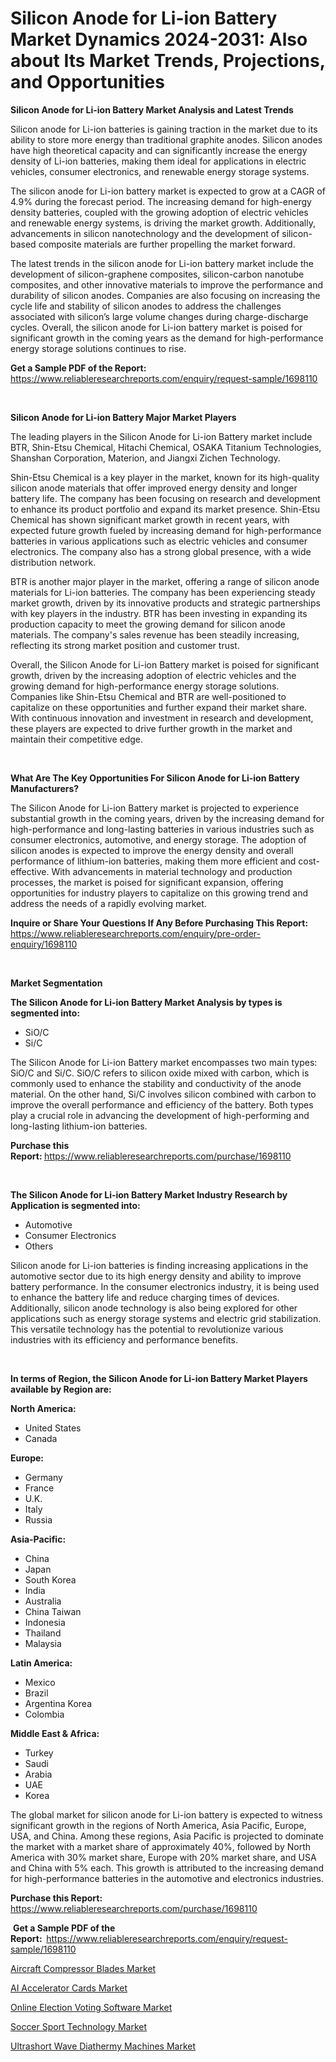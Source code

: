<p><h1>Silicon Anode for Li-ion Battery Market Dynamics 2024-2031: Also about Its Market Trends, Projections, and Opportunities</h1></p><p><strong>Silicon Anode for Li-ion Battery Market Analysis and Latest Trends</strong></p>
<p><p>Silicon anode for Li-ion batteries is gaining traction in the market due to its ability to store more energy than traditional graphite anodes. Silicon anodes have high theoretical capacity and can significantly increase the energy density of Li-ion batteries, making them ideal for applications in electric vehicles, consumer electronics, and renewable energy storage systems.</p><p>The silicon anode for Li-ion battery market is expected to grow at a CAGR of 4.9% during the forecast period. The increasing demand for high-energy density batteries, coupled with the growing adoption of electric vehicles and renewable energy systems, is driving the market growth. Additionally, advancements in silicon nanotechnology and the development of silicon-based composite materials are further propelling the market forward.</p><p>The latest trends in the silicon anode for Li-ion battery market include the development of silicon-graphene composites, silicon-carbon nanotube composites, and other innovative materials to improve the performance and durability of silicon anodes. Companies are also focusing on increasing the cycle life and stability of silicon anodes to address the challenges associated with silicon’s large volume changes during charge-discharge cycles. Overall, the silicon anode for Li-ion battery market is poised for significant growth in the coming years as the demand for high-performance energy storage solutions continues to rise.</p></p>
<p><strong>Get a Sample PDF of the Report:&nbsp;</strong> <a href="https://www.reliableresearchreports.com/enquiry/request-sample/1698110">https://www.reliableresearchreports.com/enquiry/request-sample/1698110</a></p>
<p>&nbsp;</p>
<p><strong>Silicon Anode for Li-ion Battery Major Market Players</strong></p>
<p><p>The leading players in the Silicon Anode for Li-ion Battery market include BTR, Shin-Etsu Chemical, Hitachi Chemical, OSAKA Titanium Technologies, Shanshan Corporation, Materion, and Jiangxi Zichen Technology.</p><p>Shin-Etsu Chemical is a key player in the market, known for its high-quality silicon anode materials that offer improved energy density and longer battery life. The company has been focusing on research and development to enhance its product portfolio and expand its market presence. Shin-Etsu Chemical has shown significant market growth in recent years, with expected future growth fueled by increasing demand for high-performance batteries in various applications such as electric vehicles and consumer electronics. The company also has a strong global presence, with a wide distribution network.</p><p>BTR is another major player in the market, offering a range of silicon anode materials for Li-ion batteries. The company has been experiencing steady market growth, driven by its innovative products and strategic partnerships with key players in the industry. BTR has been investing in expanding its production capacity to meet the growing demand for silicon anode materials. The company's sales revenue has been steadily increasing, reflecting its strong market position and customer trust.</p><p>Overall, the Silicon Anode for Li-ion Battery market is poised for significant growth, driven by the increasing adoption of electric vehicles and the growing demand for high-performance energy storage solutions. Companies like Shin-Etsu Chemical and BTR are well-positioned to capitalize on these opportunities and further expand their market share. With continuous innovation and investment in research and development, these players are expected to drive further growth in the market and maintain their competitive edge.</p></p>
<p>&nbsp;</p>
<p><strong>What Are The Key Opportunities For Silicon Anode for Li-ion Battery Manufacturers?</strong></p>
<p><p>The Silicon Anode for Li-ion Battery market is projected to experience substantial growth in the coming years, driven by the increasing demand for high-performance and long-lasting batteries in various industries such as consumer electronics, automotive, and energy storage. The adoption of silicon anodes is expected to improve the energy density and overall performance of lithium-ion batteries, making them more efficient and cost-effective. With advancements in material technology and production processes, the market is poised for significant expansion, offering opportunities for industry players to capitalize on this growing trend and address the needs of a rapidly evolving market.</p></p>
<p><strong>Inquire or Share Your Questions If Any Before Purchasing This Report:</strong> <a href="https://www.reliableresearchreports.com/enquiry/pre-order-enquiry/1698110">https://www.reliableresearchreports.com/enquiry/pre-order-enquiry/1698110</a></p>
<p>&nbsp;</p>
<p><strong>Market Segmentation</strong></p>
<p><strong>The Silicon Anode for Li-ion Battery Market Analysis by types is segmented into:</strong></p>
<p><ul><li>SiO/C</li><li>Si/C</li></ul></p>
<p><p>The Silicon Anode for Li-ion Battery market encompasses two main types: SiO/C and Si/C. SiO/C refers to silicon oxide mixed with carbon, which is commonly used to enhance the stability and conductivity of the anode material. On the other hand, Si/C involves silicon combined with carbon to improve the overall performance and efficiency of the battery. Both types play a crucial role in advancing the development of high-performing and long-lasting lithium-ion batteries.</p></p>
<p><strong>Purchase this Report:&nbsp;</strong><a href="https://www.reliableresearchreports.com/purchase/1698110">https://www.reliableresearchreports.com/purchase/1698110</a></p>
<p>&nbsp;</p>
<p><strong>The Silicon Anode for Li-ion Battery Market Industry Research by Application is segmented into:</strong></p>
<p><ul><li>Automotive</li><li>Consumer Electronics</li><li>Others</li></ul></p>
<p><p>Silicon anode for Li-ion batteries is finding increasing applications in the automotive sector due to its high energy density and ability to improve battery performance. In the consumer electronics industry, it is being used to enhance the battery life and reduce charging times of devices. Additionally, silicon anode technology is also being explored for other applications such as energy storage systems and electric grid stabilization. This versatile technology has the potential to revolutionize various industries with its efficiency and performance benefits.</p></p>
<p>&nbsp;</p>
<p><strong>In terms of Region, the Silicon Anode for Li-ion Battery Market Players available by Region are:</strong></p>
<p>
    <p> <strong> North America: </strong>
        <ul>
            <li>United States</li>
            <li>Canada</li>
        </ul>
        </p> 
    <p> <strong> Europe: </strong>
        <ul>
            <li>Germany</li>
            <li>France</li>
            <li>U.K.</li>
            <li>Italy</li>
            <li>Russia</li>
        </ul>
        </p> 
    <p> <strong> Asia-Pacific: </strong>
        <ul>
            <li>China</li>
            <li>Japan</li>
            <li>South Korea</li>
            <li>India</li>
            <li>Australia</li>
            <li>China Taiwan</li>
            <li>Indonesia</li>
            <li>Thailand</li>
            <li>Malaysia</li>
        </ul>
        </p> 
    <p> <strong> Latin America: </strong>
        <ul>
            <li>Mexico</li>
            <li>Brazil</li>
            <li>Argentina Korea</li>
            <li>Colombia</li>
        </ul>
        </p> 
    <p> <strong> Middle East & Africa: </strong>
        <ul>
            <li>Turkey</li>
            <li>Saudi</li>
            <li>Arabia</li>
            <li>UAE</li>
            <li>Korea</li>
        </ul>
    </p>
    </p>
<p><p>The global market for silicon anode for Li-ion battery is expected to witness significant growth in the regions of North America, Asia Pacific, Europe, USA, and China. Among these regions, Asia Pacific is projected to dominate the market with a market share of approximately 40%, followed by North America with 30% market share, Europe with 20% market share, and USA and China with 5% each. This growth is attributed to the increasing demand for high-performance batteries in the automotive and electronics industries.</p></p>
<p><strong>Purchase this Report: </strong><a href="https://www.reliableresearchreports.com/purchase/1698110">https://www.reliableresearchreports.com/purchase/1698110</a></p>
<p>&nbsp;<strong>Get a Sample PDF of the Report:&nbsp;&nbsp;</strong><a href="https://www.reliableresearchreports.com/enquiry/request-sample/1698110">https://www.reliableresearchreports.com/enquiry/request-sample/1698110</a></p>
<p><strong></strong></p>
<p><p><a href="https://github.com/juniordelafrance/Market-Research-Report-List-2/blob/main/aircraft-compressor-blades-market.md">Aircraft Compressor Blades Market</a></p><p><a href="https://medium.com/p/136863349712/edit">AI Accelerator Cards Market</a></p><p><a href="https://medium.com/p/d5f3ba029662/edit">Online Election Voting Software Market</a></p><p><a href="https://medium.com/p/7eec7c573377/edit">Soccer Sport Technology Market</a></p><p><a href="https://github.com/jaidynmorantestelletmjzya/Market-Research-Report-List-1/blob/main/ultrashort-wave-diathermy-machines-market.md">Ultrashort Wave Diathermy Machines Market</a></p></p>